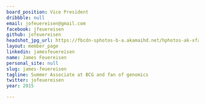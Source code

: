 ```yaml
---
board_position: Vice President
dribbble: null
email: jofeuereisen@gmail.com
facebook: jfeuereisen
github: jofeuereisen
headshot_jpg_url: https://fbcdn-sphotos-b-a.akamaihd.net/hphotos-ak-xfa1/v/t1.0-9/s720x720/10155104_10152697148745828_777040462_n.jpg?oh=ddf4e95742739bd06eeae2f9acf9c4d7&oe=54678620&__gda__=1416445355_ead688854a5f3f26ba9db1d28a5e4564
layout: member_page
linkedin: jamesfeuereisen
name: James Feuereisen
personal_site: null
slug: james-feuereisen
tagline: Summer Associate at BCG and fan of genomics
twitter: jofeuereisen
year: 2015

---
```

